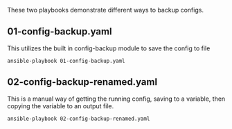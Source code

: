 These two playbooks demonstrate different ways to backup configs.

## 01-config-backup.yaml
This utilizes the built in config-backup module to save the config to file
```
ansible-playbook 01-config-backup.yaml
```

## 02-config-backup-renamed.yaml
This is a manual way of getting the running config, saving to a variable, then copying the
variable to an output file.
```
ansible-playbook 02-config-backup-renamed.yaml
```
